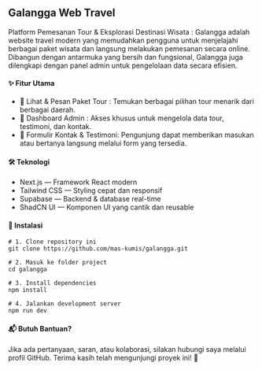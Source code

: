 ## Galangga Web Travel
Platform Pemesanan Tour & Eksplorasi Destinasi Wisata : 
Galangga adalah website travel modern yang memudahkan pengguna untuk menjelajahi berbagai paket wisata dan langsung melakukan pemesanan secara online. Dibangun dengan antarmuka yang bersih dan fungsional, Galangga juga dilengkapi dengan panel admin untuk pengelolaan data secara efisien.

#### ✨ Fitur Utama
- 🔎 Lihat & Pesan Paket Tour : Temukan berbagai pilihan tour menarik dari berbagai daerah.
- 💼 Dashboard Admin : Akses khusus untuk mengelola data tour, testimoni, dan kontak.
- 📩 Formulir Kontak & Testimoni: Pengunjung dapat memberikan masukan atau bertanya langsung melalui form yang tersedia.

#### 🛠️ Teknologi
- Next.js — Framework React modern
- Tailwind CSS — Styling cepat dan responsif
- Supabase — Backend & database real-time
- ShadCN UI — Komponen UI yang cantik dan reusable

#### 🚀 Instalasi
````
# 1. Clone repository ini
git clone https://github.com/mas-kumis/galangga.git

# 2. Masuk ke folder project
cd galangga

# 3. Install dependencies
npm install

# 4. Jalankan development server
npm run dev
````

#### 📬 Butuh Bantuan?
Jika ada pertanyaan, saran, atau kolaborasi, silakan hubungi saya melalui profil GitHub.
Terima kasih telah mengunjungi proyek ini! 🙌
